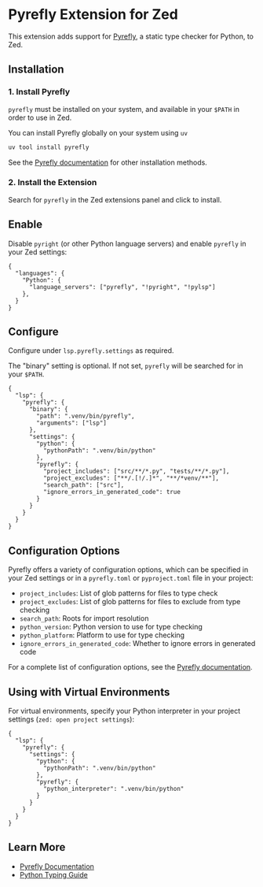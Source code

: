 # Pyrefly Extension for Zed

This extension adds support for [Pyrefly](https://pyrefly.org/), a static type checker for Python, to Zed.

## Installation

### 1. Install Pyrefly

`pyrefly` must be installed on your system, and available in your `$PATH` in order to use in Zed.

You can install Pyrefly globally on your system using `uv`

```sh
uv tool install pyrefly
```

See the [Pyrefly documentation](https://pyrefly.org/en/docs/installation/) for other installation methods.

### 2. Install the Extension

Search for `pyrefly` in the Zed extensions panel and click to install.

## Enable

Disable `pyright` (or other Python language servers) and enable `pyrefly` in your Zed settings:

```jsonc
{
  "languages": {
    "Python": {
      "language_servers": ["pyrefly", "!pyright", "!pylsp"]
    },
  }
}
```

## Configure

Configure under `lsp.pyrefly.settings` as required.

The "binary" setting is optional. If not set, `pyrefly` will be searched for in your `$PATH`.

```jsonc
{
  "lsp": {
    "pyrefly": {
      "binary": {
        "path": ".venv/bin/pyrefly",
        "arguments": ["lsp"]
      },
      "settings": {
        "python": {
          "pythonPath": ".venv/bin/python"
        },
        "pyrefly": {
          "project_includes": ["src/**/*.py", "tests/**/*.py"],
          "project_excludes": ["**/.[!/.]*", "**/*venv/**"],
          "search_path": ["src"],
          "ignore_errors_in_generated_code": true
        }
      }
    }
  }
}
```

## Configuration Options

Pyrefly offers a variety of configuration options, which can be specified in your Zed settings or in a `pyrefly.toml` or `pyproject.toml` file in your project:

- `project_includes`: List of glob patterns for files to type check
- `project_excludes`: List of glob patterns for files to exclude from type checking
- `search_path`: Roots for import resolution
- `python_version`: Python version to use for type checking
- `python_platform`: Platform to use for type checking
- `ignore_errors_in_generated_code`: Whether to ignore errors in generated code

For a complete list of configuration options, see the [Pyrefly documentation](https://pyrefly.org/en/docs/configuration/).

## Using with Virtual Environments

For virtual environments, specify your Python interpreter in your project settings (`zed: open project settings`):

```jsonc
{
  "lsp": {
    "pyrefly": {
      "settings": {
        "python": {
          "pythonPath": ".venv/bin/python"
        },
        "pyrefly": {
          "python_interpreter": ".venv/bin/python"
        }
      }
    }
  }
}
```

## Learn More

- [Pyrefly Documentation](https://pyrefly.org/en/docs/)
- [Python Typing Guide](https://pyrefly.org/en/docs/typing-for-python-developers/)
